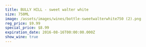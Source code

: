 ```yaml
---
title: BULLY HILL - sweet walter white
size: 750ML
image: /assets/images/wines/bottle-sweetwalterwhite750 (2).png
reg_price: $9.99
special_price: $8.99
expiration_date: 2016-08-16T00:00:00.000Z
show_wine: true
---
```



